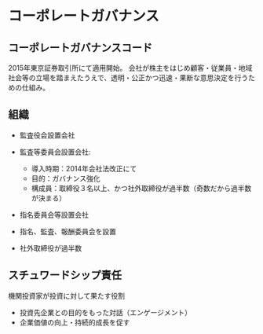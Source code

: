 # コーポレートガバナンス

## コーポレートガバナンスコード
2015年東京証券取引所にて適用開始。
会社が株主をはじめ顧客・従業員・地域社会等の立場を踏まえたうえで、透明・公正かつ迅速・果断な意思決定を行うための仕組み。

## 組織
* 監査役会設置会社
* 監査等委員会設置会社: 
  * 導入時期：2014年会社法改正にて
  * 目的：ガバナンス強化
  * 構成員：取締役３名以上、かつ社外取締役が過半数（奇数だから過半数が決まる）

* 指名委員会等設置会社
 * 指名、監査、報酬委員会を設置
 * 社外取締役が過半数

## スチュワードシップ責任
機関投資家が投資に対して果たす役割
* 投資先企業との目的をもった対話（エンゲージメント）
* 企業価値の向上・持続的成長を促す
